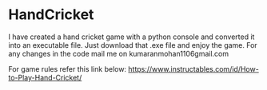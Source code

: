 # HandCricket
I have created a hand cricket game with a python console and converted it into an executable file. Just download that .exe file and enjoy the game.
For any changes in the code mail me on kumaranmohan1106gmail.com

For game rules refer this link below:
https://www.instructables.com/id/How-to-Play-Hand-Cricket/
